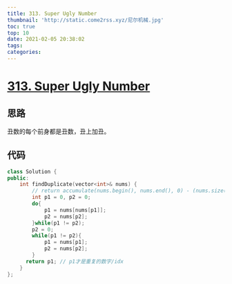 ```yaml
---
title: 313. Super Ugly Number
thumbnail: 'http://static.come2rss.xyz/尼尔机械.jpg'
toc: true
top: 10
date: 2021-02-05 20:38:02
tags:
categories:
---
```





# [313. Super Ugly Number](https://leetcode-cn.com/problems/super-ugly-number/)





## 思路

丑数的每个前身都是丑数，丑上加丑。<!-- more -->



## 代码



```c++
class Solution {
public:
    int findDuplicate(vector<int>& nums) {
        // return accumulate(nums.begin(), nums.end(), 0) - (nums.size()- 1) * nums.size() / 2;
        int p1 = 0, p2 = 0;
        do{
            p1 = nums[nums[p1]];
            p2 = nums[p2];
        }while(p1 != p2);
        p2 = 0;
        while(p1 != p2){
            p1 = nums[p1];
            p2 = nums[p2];
        }
      return p1; // p1才是重复的数字/idx
    }
};
```



